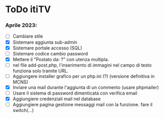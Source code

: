 # ToDo itiTV

### Aprile 2023:
- [ ] Cambiare stile
- [X] Sistemare aggiunta sub-admin
- [X] Sistemare portale accesso (SQL)
- [ ] Sistemare codice cambio password
- [X] Mettere il "Postato da: ?" con utenza multipla.
- [ ] nel file add-post.php, l'inserimento di immagini nel campo di testo funziona solo tramite URL.
- [ ] Aggiungere installer grafico per un php.ini (?) (versione definitiva in MCNS)
- [X] Inviare una mail durante l'aggiunta di un commento (usare phpmailer)
- [ ] Usare il sistema di password dimenticata con verifica email
- [X] Aggiungiere credenziali mail nel database
- [ ] Aggiungiere pagina gestione messaggi mail con la funzione. fare il switch(...)